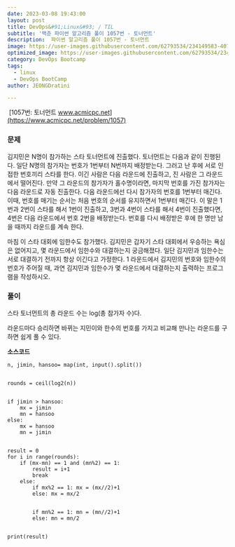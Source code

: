```yaml
---
date: 2023-03-08 19:43:00
layout: post
title: DevOps&#91;Linux&#93; / TIL
subtitle: '백준 파이썬 알고리즘 풀이 1057번 - 토너먼트'
description:  파이썬 알고리즘 풀이 1057번 - 토너먼트
image: https://user-images.githubusercontent.com/62793534/234149583-407017c4-4222-4664-a597-aaabb7234c69.png
optimized_image: https://user-images.githubusercontent.com/62793534/234149583-407017c4-4222-4664-a597-aaabb7234c69.png
category: DevOps Bootcamp
tags:
  - linux
  - DevOps BootCamp
author: JEONGDratini

---
```


 [1057번: 토너먼트 www.acmicpc.net](https://www.acmicpc.net/problem/1057)

### **문제**

김지민은 N명이 참가하는 스타 토너먼트에 진출했다. 토너먼트는 다음과 같이 진행된다. 일단 N명의 참가자는 번호가 1번부터 N번까지 배정받는다. 그러고 난 후에 서로 인접한 번호끼리 스타를 한다. 이긴 사람은 다음 라운드에 진출하고, 진 사람은 그 라운드에서 떨어진다. 만약 그 라운드의 참가자가 홀수명이라면, 마지막 번호를 가진 참가자는 다음 라운드로 자동 진출한다. 다음 라운드에선 다시 참가자의 번호를 1번부터 매긴다. 이때, 번호를 매기는 순서는 처음 번호의 순서를 유지하면서 1번부터 매긴다. 이 말은 1번과 2번이 스타를 해서 1번이 진출하고, 3번과 4번이 스타를 해서 4번이 진출했다면, 4번은 다음 라운드에서 번호 2번을 배정받는다. 번호를 다시 배정받은 후에 한 명만 남을 때까지 라운드를 계속 한다.

마침 이 스타 대회에 임한수도 참가했다. 김지민은 갑자기 스타 대회에서 우승하는 욕심은 없어지고, 몇 라운드에서 임한수와 대결하는지 궁금해졌다. 일단 김지민과 임한수는 서로 대결하기 전까지 항상 이긴다고 가정한다. 1 라운드에서 김지민의 번호와 임한수의 번호가 주어질 때, 과연 김지민과 임한수가 몇 라운드에서 대결하는지 출력하는 프로그램을 작성하시오.

### **풀이**

스타 토너먼트의 총 라운드 수는 log(총 참가자 수)다.

라운드마다 승리하면 바뀌는 지민이와 한수의 번호를 가지고 비교해 만나는 라운드를 구하면 쉽게 풀 수 있다.

**소스코드**


```
n, jimin, hansoo= map(int, input().split())


rounds = ceil(log2(n))


if jimin > hansoo:
    mx = jimin
    mn = hansoo
else:
    mx = hansoo
    mn = jimin


result = 0
for i in range(rounds):
    if (mx-mn) == 1 and (mn%2) == 1:
        result = i+1
        break
    else:
        if mx%2 == 1: mx = (mx//2)+1
        else: mx = mx/2


        if mn%2 == 1: mn = (mn//2)+1
        else: mn = mn/2


print(result)
```
